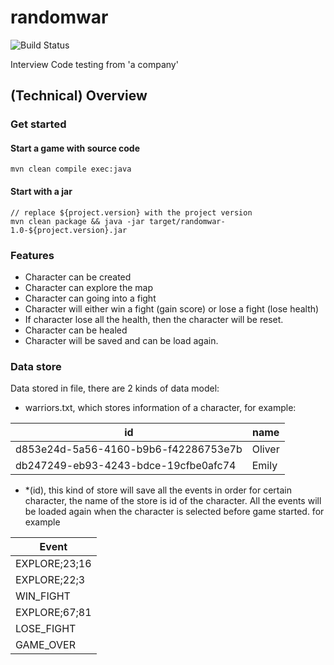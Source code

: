 # randomwar 

![Build Status](https://travis-ci.org/jaiwo99/randomwar.svg?branch=master)

Interview Code testing from 'a company'



## (Technical) Overview

### Get started

#### Start a game with source code
    mvn clean compile exec:java
#### Start with a jar
    // replace ${project.version} with the project version
    mvn clean package && java -jar target/randomwar-1.0-${project.version}.jar

### Features

* Character can be created
* Character can explore the map
* Character can going into a fight
* Character will either win a fight (gain score) or lose a fight (lose health)
* If character lose all the health, then the character will be reset.
* Character can be healed
* Character will be saved and can be load again.

### Data store
Data stored in file, there are 2 kinds of data model:

* warriors.txt, which stores information of a character, for example:

| id | name |
|---|---|
| d853e24d-5a56-4160-b9b6-f42286753e7b | Oliver |
| db247249-eb93-4243-bdce-19cfbe0afc74 | Emily |

* *(id), this kind of store will save all the events in order for certain character, the name of the store is id of the character. All the events will be loaded again when the character is selected before game started. for example

| Event |
|---|
| EXPLORE;23;16 |
| EXPLORE;22;3 |
| WIN_FIGHT |
| EXPLORE;67;81 |
| LOSE_FIGHT |
| GAME_OVER |

